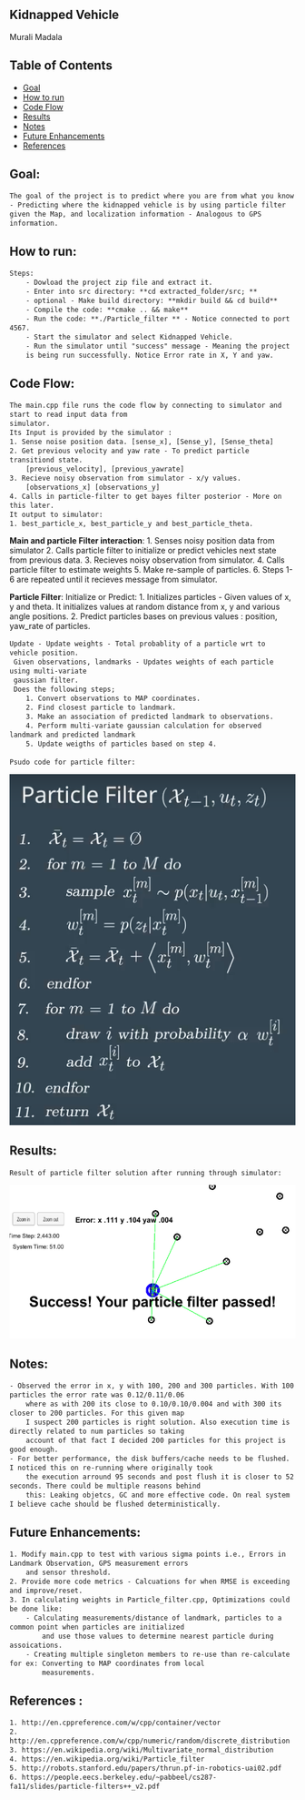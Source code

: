 ## Kidnapped Vehicle
Murali Madala

## Table of Contents ##

- [Goal](#goal)
- [How to run](#howto)
- [Code Flow](#codeflow)
- [Results](#results)
- [Notes](#notes)
- [Future Enhancements](#enhancements)
- [References](#references)

## Goal: <a name="goal"></a>

    The goal of the project is to predict where you are from what you know - Predicting where the kidnapped vehicle is by using particle filter given the Map, and localization information - Analogous to GPS information.


## How to run: <a name="howto"></a>

	Steps:
        - Dowload the project zip file and extract it.
        - Enter into src directory: **cd extracted_folder/src; **
        - optional - Make build directory: **mkdir build && cd build**
        - Compile the code: **cmake .. && make**
        - Run the code: **./Particle_filter ** - Notice connected to port 4567.
        - Start the simulator and select Kidnapped Vehicle.
        - Run the simulator until "success" message - Meaning the project 
		is being run successfully. Notice Error rate in X, Y and yaw.

## Code Flow: <a name="codeflow"></a>

	The main.cpp file runs the code flow by connecting to simulator and start to read input data from
	simulator.
	Its Input is provided by the simulator :
	1. Sense noise position data. [sense_x], [Sense_y], [Sense_theta] 
	2. Get previous velocity and yaw rate - To predict particle transitiond state.
		[previous_velocity], [previous_yawrate]
	3. Recieve noisy observation from simulator - x/y values.
		[observations_x] [observations_y]
	4. Calls in particle-filter to get bayes filter posterior - More on this later.
	It output to simulator:
	1. best_particle_x, best_particle_y and best_particle_theta.

**Main and particle Filter interaction**:
	1. Senses noisy position data from simulator
	2. Calls particle filter to initialize or predict vehicles next state from previous data.
	3. Recieves noisy observation from simulator.
	4. Calls particle filter to estimate weights
	5. Make re-sample of particles.
	6. Steps 1-6 are repeated until it recieves message from simulator.

**Particle Filter**:
	Initialize or Predict:
	1. Initializes particles - Given values of x, y and theta. It initializes values at 
		random distance from x, y and various angle positions.
	2.  Predict particles bases on previous values : position, yaw_rate of particles.

	Update - Update weights - Total probablity of a particle wrt to vehicle position.
	 Given observations, landmarks - Updates weights of each particle using multi-variate
	 gaussian filter.
	 Does the following steps;
	 	1. Convert observations to MAP coordinates.
	 	2. Find closest particle to landmark.
	 	3. Make an association of predicted landmark to observations.
	 	4. Perform multi-variate gaussian calculation for observed landmark and predicted landmark
	 	5. Update weigths of particles based on step 4.
	
	Psudo code for particle filter:
![](images/code_flow.png)


## Results: <a name="results"></a>
	Result of particle filter solution after running through simulator:

![](images/result_1.png) 
 

## Notes: <a name="notes"></a>
	- Observed the error in x, y with 100, 200 and 300 particles. With 100 particles the error rate was 0.12/0.11/0.06
		where as with 200 its close to 0.10/0.10/0.004 and with 300 its closer to 200 particles. For this given map
		I suspect 200 particles is right solution. Also execution time is directly related to num particles so taking
		account of that fact I decided 200 particles for this project is good enough.
	- For better performance, the disk buffers/cache needs to be flushed. I noticed this on re-running where originally took 
		the execution arround 95 seconds and post flush it is closer to 52 seconds. There could be multiple reasons behind
		this: Leaking objetcs, GC and more effective code. On real system I believe cache should be flushed deterministically. 
	
## Future Enhancements: <a name="enhancements"></a>
 	1. Modify main.cpp to test with various sigma points i.e., Errors in Landmark Observation, GPS measurement errors
  		and sensor threshold. 
 	2. Provide more code metrics - Calcuations for when RMSE is exceeding and improve/reset.
 	3. In calculating weights in Particle_filter.cpp, Optimizations could be done like: 
 		- Calculating measurements/distance of landmark, particles to a common point when particles are initialized
 			and use those values to determine nearest particle during assoications.
 		- Creating multiple singleton members to re-use than re-calculate for ex: Converting to MAP coordinates from local
 			measurements.

## References : <a name="references"></a>
	1. http://en.cppreference.com/w/cpp/container/vector
	2. http://en.cppreference.com/w/cpp/numeric/random/discrete_distribution
	3. https://en.wikipedia.org/wiki/Multivariate_normal_distribution
	4. https://en.wikipedia.org/wiki/Particle_filter
	5. http://robots.stanford.edu/papers/thrun.pf-in-robotics-uai02.pdf
	6. https://people.eecs.berkeley.edu/~pabbeel/cs287-fa11/slides/particle-filters++_v2.pdf
